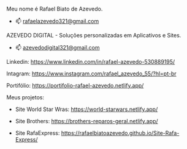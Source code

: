 Meu nome é Rafael Biato de Azevedo.

- 📫 rafaelazevedo321@gmail.com

AZEVEDO DIGITAL - Soluções personalizadas em Aplicativos e Sites.
- 📫 azevedodigital321@gmail.com

Linkedin: https://www.linkedin.com/in/rafael-azevedo-530889195/

Intagram: https://www.instagram.com/rafael_azevedo_55/?hl=pt-br

Portifólio: https://portifolio-rafael-azevedo.netlify.app/

Meus projetos:

- Site World Star Wras: https://world-starwars.netlify.app/

- Site Brothers: https://brothers-reparos-geral.netlify.app/

- Site RafaExpress: https://rafaelbiatoazevedo.github.io/Site-Rafa-Express/
